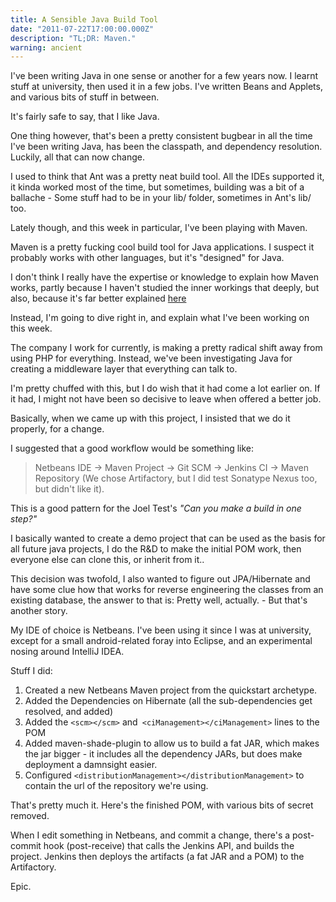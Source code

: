 ```yaml
---
title: A Sensible Java Build Tool
date: "2011-07-22T17:00:00.000Z"
description: "TL;DR: Maven."
warning: ancient
---
```


I've been writing Java in one sense or another for a few years now.  I learnt stuff at university, then used it in a few jobs.  I've written Beans and Applets, and various bits of stuff in between. 

It's fairly safe to say, that I like Java.  

One thing however, that's been a pretty consistent bugbear in all the time I've been writing Java, has been the classpath, and dependency resolution.  Luckily, all that can now change.  

I used to think that Ant was a pretty neat build tool.  All the IDEs supported it, it kinda worked most of the time, but sometimes, building was a bit of a ballache - Some stuff had to be in your lib/ folder, sometimes in Ant's lib/ too.  

Lately though, and this week in particular, I've been playing with Maven.  

Maven is a pretty fucking cool build tool for Java applications.  I suspect it probably works with other languages, but it's "designed" for Java. 

I don't think I really have the expertise or knowledge to explain how Maven works, partly because I haven't studied the inner workings that deeply, but also, because it's far better explained [here](https://maven.apache.org/what-is-maven.html)

Instead, I'm going to dive right in, and explain what I've been working on this week.  

The company I work for currently, is making a pretty radical shift away from using PHP for everything.  Instead, we've been investigating Java for creating a middleware layer that everything can talk to.

I'm pretty chuffed with this, but I do wish that it had come a lot earlier on.  If it had, I might not have been so decisive to leave when offered a better job.

Basically, when we came up with this project, I insisted that we do it properly, for a change.  

I suggested that a good workflow would be something like: 
> Netbeans IDE -> Maven Project -> Git SCM -> Jenkins CI -> Maven Repository 
(We chose Artifactory, but I did test Sonatype Nexus too, but didn't like it).

This is a good pattern for the Joel Test's *"Can you make a build in one step?"*

I basically wanted to create a demo project that can be used as the basis for all future java projects, I do the R&D to make the initial POM work, then everyone else can clone this, or inherit from it.. 

This decision was twofold, I also wanted to figure out JPA/Hibernate and have some clue how that works for reverse engineering the classes from an existing database, the answer to that is: Pretty well, actually. - But that's another story.

My IDE of choice is Netbeans.  I've been using it since I was at university, except for a small android-related foray into Eclipse, and an experimental nosing around IntelliJ IDEA. 

Stuff I did:

1. Created a new Netbeans Maven project from the quickstart archetype.
1. Added the Dependencies on Hibernate (all the sub-dependencies get resolved, and added)
1. Added the `<scm></scm>` and` <ciManagement></ciManagement>` lines to the POM
1. Added maven-shade-plugin to allow us to build a fat JAR, which makes the jar bigger - it includes all the dependency JARs, but does make deployment a damnsight easier.
1. Configured `<distributionManagement></distributionManagement>` to contain the url of the repository we're using.

That's pretty much it.  Here's the finished POM, with various bits of secret removed. 

When I edit something in Netbeans, and commit a change, there's a post-commit hook (post-receive) that calls the Jenkins API, and builds the project.  Jenkins then deploys the artifacts (a fat JAR and a POM) to the Artifactory.

Epic.

 